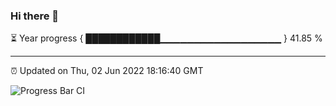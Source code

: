 ### Hi there 👋

⏳ Year progress { ████████████▁▁▁▁▁▁▁▁▁▁▁▁▁▁▁▁▁▁ } 41.85 %

---

⏰ Updated on Thu, 02 Jun 2022 18:16:40 GMT

![Progress Bar CI](https://github.com/liununu/liununu/workflows/Progress%20Bar%20CI/badge.svg)
